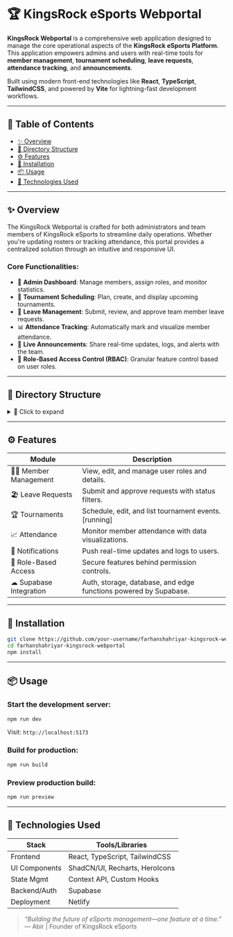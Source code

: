 # 🏆 KingsRock eSports Webportal

**KingsRock Webportal** is a comprehensive web application designed to manage the core operational aspects of the **KingsRock eSports Platform**. This application empowers admins and users with real-time tools for **member management**, **tournament scheduling**, **leave requests**, **attendance tracking**, and **announcements**.

Built using modern front-end technologies like **React**, **TypeScript**, **TailwindCSS**, and powered by **Vite** for lightning-fast development workflows.

---

## 📌 Table of Contents

- [✨ Overview](#-overview)
- [📁 Directory Structure](#-directory-structure)
- [⚙️ Features](#️-features)
- [🚀 Installation](#-installation)
- [📦 Usage](#-usage)
- [🧪 Technologies Used](#-technologies-used)

---

## ✨ Overview

The KingsRock Webportal is crafted for both administrators and team members of KingsRock eSports to streamline daily operations. Whether you're updating rosters or tracking attendance, this portal provides a centralized solution through an intuitive and responsive UI.

### Core Functionalities:
- 🎯 **Admin Dashboard**: Manage members, assign roles, and monitor statistics.
- 📅 **Tournament Scheduling**: Plan, create, and display upcoming tournaments.
- 📝 **Leave Management**: Submit, review, and approve team member leave requests.
- 📊 **Attendance Tracking**: Automatically mark and visualize member attendance.
- 🔔 **Live Announcements**: Share real-time updates, logs, and alerts with the team.
- 🔐 **Role-Based Access Control (RBAC)**: Granular feature control based on user roles.

---

## 📁 Directory Structure

<details>
<summary>📂 Click to expand</summary>

```plaintext
farhanshahriyar-kingsrock-webportal/
│
├── README.md
├── package.json
├── vite.config.ts
├── tailwind.config.ts
├── tsconfig.*.json
│
├── public/
│   └── lovable-uploads/
│
├── src/
│   ├── App.tsx
│   ├── main.tsx
│   ├── index.css
│   ├── admin-dashboard/
│   ├── components/
│   ├── contexts/
│   ├── hooks/
│   ├── integrations/
│   ├── lib/
│   ├── pages/
│   ├── utils/
│
└── supabase/
    ├── config.toml
    └── functions/
        └── mark-absent-users/
            └── index.ts
```
</details>

---

## ⚙️ Features

| Module                | Description                                                                 |
|-----------------------|-----------------------------------------------------------------------------|
| 🧑‍💼 Member Management  | View, edit, and manage user roles and details.                              |
| 🏖 Leave Requests      | Submit and approve requests with status filters.                            |
| 🏆 Tournaments         | Schedule, edit, and list tournament events. [running]                                |
| 📈 Attendance          | Monitor member attendance with data visualizations.                         |
| 🔔 Notifications       | Push real-time updates and logs to users.                                   |
| 👮 Role-Based Access   | Secure features behind permission controls.                                 |
| ☁ Supabase Integration| Auth, storage, database, and edge functions powered by Supabase.            |

---

## 🚀 Installation

```bash
git clone https://github.com/your-username/farhanshahriyar-kingsrock-webportal.git
cd farhanshahriyar-kingsrock-webportal
npm install
```

---

## 📦 Usage

### Start the development server:
```bash
npm run dev
```

Visit: `http://localhost:5173`

### Build for production:
```bash
npm run build
```

### Preview production build:
```bash
npm run preview
```

---

## 🧪 Technologies Used

| Stack           | Tools/Libraries                       |
|----------------|----------------------------------------|
| Frontend       | React, TypeScript, TailwindCSS         |
| UI Components  | ShadCN/UI, Recharts, HeroIcons         |
| State Mgmt     | Context API, Custom Hooks              |
| Backend/Auth   | Supabase                               |
| Deployment     | Netlify                                |


> *“Building the future of eSports management—one feature at a time.”*  
> — Abir | Founder of KingsRock eSports
```


